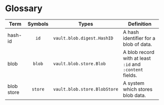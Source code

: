 Glossary
========

| Term       | Symbols | Types                        | Definition |
|------------|:-------:|------------------------------|------------|
| hash-id    | `id`    | `vault.blob.digest.HashID`   | A hash identifier for a blob of data.
| blob       | `blob`  | `vault.blob.store.Blob`      | A blob record with at least `:id` and `:content` fields.
| blob store | `store` | `vault.blob.store.BlobStore` | A system which stores blob data.
